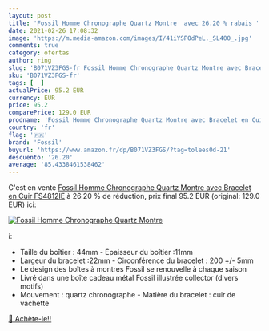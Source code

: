 ```yaml
---
layout: post
title: 'Fossil Homme Chronographe Quartz Montre  avec 26.20 % rabais '
date: 2021-02-26 17:08:32
image: 'https://m.media-amazon.com/images/I/41iYSPOdPeL._SL400_.jpg'
comments: true
category: ofertas
author: ring
slug: 'B071VZ3FGS-fr Fossil Homme Chronographe Quartz Montre avec Bracelet en...'
sku: 'B071VZ3FGS-fr'
tags: [  ]
actualPrice: 95.2 EUR
currency: EUR
price: 95.2
comparePrice: 129.0 EUR
prodname: 'Fossil Homme Chronographe Quartz Montre avec Bracelet en Cuir FS4812IE'
country: 'fr'
flag: '🇫🇷'
brand: 'Fossil'
buyurl: 'https://www.amazon.fr/dp/B071VZ3FGS/?tag=tolees0d-21'
descuento: '26.20'
average: '85.4338461538462'
---
```


C'est en vente [Fossil Homme Chronographe Quartz Montre avec Bracelet en Cuir FS4812IE](https://www.amazon.fr/dp/B071VZ3FGS/?tag=tolees0d-21)  à  26.20 % de réduction, prix final  95.2 EUR (original: 129.0 EUR) ici:

[![Fossil Homme Chronographe Quartz Montre ](https://m.media-amazon.com/images/I/41iYSPOdPeL._SL400_.jpg)](https://www.amazon.fr/dp/B071VZ3FGS/?tag=tolees0d-21)

ℹ️:

- Taille du boîtier : 44mm - Épaisseur du boîtier :11mm
- Largeur du bracelet :22mm - Circonférence du bracelet : 200 +/- 5mm
- Le design des boîtes à montres Fossil se renouvelle à chaque saison
- Livré dans une boîte cadeau métal Fossil illustrée collector (divers motifs)
- Mouvement : quartz chronographe - Matière du bracelet : cuir de vachette

[🛒 Achète-le!!](https://www.amazon.fr/dp/B071VZ3FGS/?tag=tolees0d-21)
